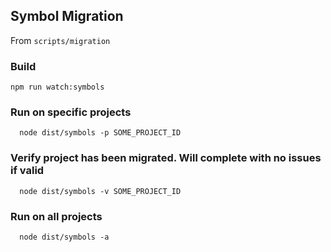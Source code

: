 ## Symbol Migration

From `scripts/migration`

### Build

```
npm run watch:symbols
```

### Run on specific projects

```
  node dist/symbols -p SOME_PROJECT_ID
```

### Verify project has been migrated. Will complete with no issues if valid

```
  node dist/symbols -v SOME_PROJECT_ID
```

### Run on all projects

```
  node dist/symbols -a
```
